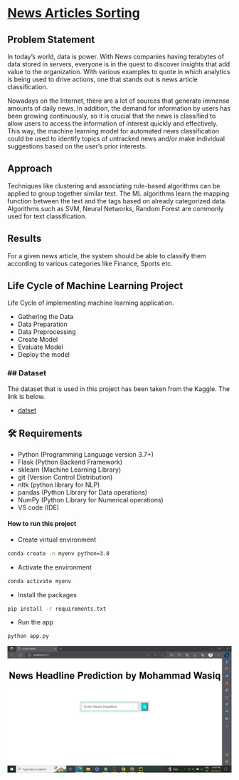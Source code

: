 # [News Articles Sorting](https://github.com/MohammadWasiq0786/News-Articles-Sorting/tree/main)

## Problem Statement
In today’s world, data is power. With News companies having terabytes of data stored in servers, everyone is in the quest to discover insights that add value to the organization. With various examples to quote in which analytics is being used to drive actions, one that stands out is news article classification. 

Nowadays on the Internet, there are a lot of sources that generate immense amounts of daily news. In addition, the demand for information by users has been growing continuously, so it is crucial that the news is classified to allow users to access the information of interest quickly and effectively. This way, the machine learning model for automated news classification could be used to identify topics of untracked news and/or make individual suggestions based on the user’s prior interests.


## Approach
Techniques like clustering and associating rule-based algorithms can be  applied to group together similar text. The ML algorithms learn the mapping function between the text and the tags based on already categorized data. Algorithms such as SVM, Neural Networks, Random Forest are commonly used for text classification.

## Results
For a given news article, the system should be able to classify them according to various categories like Finance, Sports etc.

## Life Cycle of Machine Learning Project
Life Cycle of implementing machine learning application.
- Gathering the Data
- Data Preparation
- Data Preprocessing
- Create Model
- Evaluate Model
- Deploy the model

### ## Dataset
The dataset that is used in this project has been taken from the Kaggle. The link is below.

- [datset](https://www.kaggle.com/c/learn-ai-bbc/data)

## 🛠️ Requirements
* Python (Programming Language version 3.7+)
* Flask (Python Backend Framework)
* sklearn (Machine Learning Library)
* git (Version Control Distribution)
* nltk (python library for NLP)
* pandas (Python Library for Data operations)
* NumPy (Python Library for Numerical operations)
* VS code (IDE)

#### How to run this project
- Create virtual environment
```bash
conda create -n myenv python=3.8
```
- Activate the environment
```bash
conda activate myenv
```
- Install the packages
```bash
pip install -r requirements.txt
```
- Run the app
```bash
python app.py
```

![img](https://github.com/MohammadWasiq0786/News-Articles-Sorting/blob/main/Images/NAS1.png)
